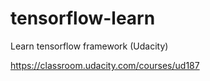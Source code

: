 # tensorflow-learn
Learn tensorflow framework (Udacity)

https://classroom.udacity.com/courses/ud187
